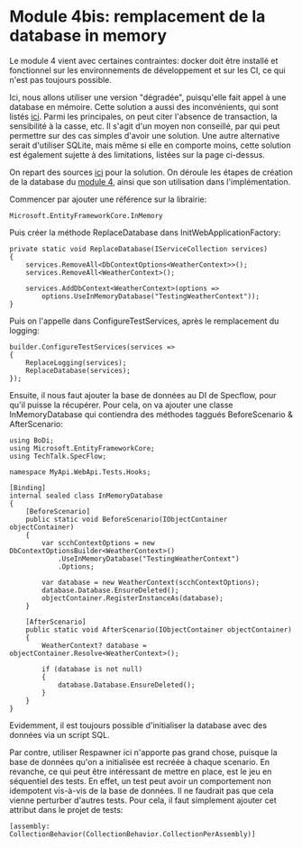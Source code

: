# Module 4bis: remplacement de la database in memory

Le module 4 vient avec certaines contraintes: docker doit être installé et fonctionnel sur les environnements de développement et sur les CI, ce qui n'est pas toujours possible.

Ici, nous allons utiliser une version "dégradée", puisqu'elle fait appel à une database en mémoire. Cette solution a aussi des inconvénients, qui sont listés [ici](https://learn.microsoft.com/en-us/ef/core/testing/). Parmi les principales, on peut citer l'absence de transaction, la sensibilité à la casse, etc. Il s'agit d'un moyen non conseillé, par qui peut permettre sur des cas simples d'avoir une solution. Une autre alternative serait d'utiliser SQLite, mais même si elle en comporte moins, cette solution est également sujette à des limitations, listées sur la page ci-dessus.

On repart des sources [ici](https://github.com/jtourvieille/DotNetIntegrationTests/tree/main/modules/Module%203%20remplacement%20du%20syst%C3%A8me%20de%20log/src/MyApi) pour la solution. On déroule les étapes de création de la database du [module 4](https://github.com/jtourvieille/DotNetIntegrationTests/blob/main/modules/Module%204%20remplacement%20de%20la%20database/doc/Readme.md), ainsi que son utilisation dans l'implémentation.

Commencer par ajouter une référence sur la librairie:

```
Microsoft.EntityFrameworkCore.InMemory
```

Puis créer la méthode ReplaceDatabase dans InitWebApplicationFactory:

```
private static void ReplaceDatabase(IServiceCollection services)
{
    services.RemoveAll<DbContextOptions<WeatherContext>>();
    services.RemoveAll<WeatherContext>();

    services.AddDbContext<WeatherContext>(options =>
        options.UseInMemoryDatabase("TestingWeatherContext"));
}
```

Puis on l'appelle dans ConfigureTestServices, après le remplacement du logging:

```
builder.ConfigureTestServices(services =>
{
    ReplaceLogging(services);
    ReplaceDatabase(services);
});
```

Ensuite, il nous faut ajouter la base de données au DI de Specflow, pour qu'il puisse la récupérer. Pour cela, on va ajouter une classe InMemoryDatabase qui contiendra des méthodes taggués BeforeScenario & AfterScenario:

```
using BoDi;
using Microsoft.EntityFrameworkCore;
using TechTalk.SpecFlow;

namespace MyApi.WebApi.Tests.Hooks;

[Binding]
internal sealed class InMemoryDatabase
{
    [BeforeScenario]
    public static void BeforeScenario(IObjectContainer objectContainer)
    {
        var scchContextOptions = new DbContextOptionsBuilder<WeatherContext>()
            .UseInMemoryDatabase("TestingWeatherContext")
            .Options;

        var database = new WeatherContext(scchContextOptions);
        database.Database.EnsureDeleted();
        objectContainer.RegisterInstanceAs(database);
    }

    [AfterScenario]
    public static void AfterScenario(IObjectContainer objectContainer)
    {
        WeatherContext? database = objectContainer.Resolve<WeatherContext>();

        if (database is not null)
        {
            database.Database.EnsureDeleted();
        }
    }
}

```

Evidemment, il est toujours possible d'initialiser la database avec des données via un script SQL.

Par contre, utiliser Respawner ici n'apporte pas grand chose, puisque la base de données qu'on a initialisée est recréée à chaque scenario. En revanche, ce qui peut être intéressant de mettre en place, est le jeu en séquentiel des tests. En effet, un test peut avoir un comportement non idempotent vis-à-vis de la base de données. Il ne faudrait pas que cela vienne perturber d'autres tests. Pour cela, il faut simplement ajouter cet attribut dans le projet de tests:

```
[assembly: CollectionBehavior(CollectionBehavior.CollectionPerAssembly)]

```
